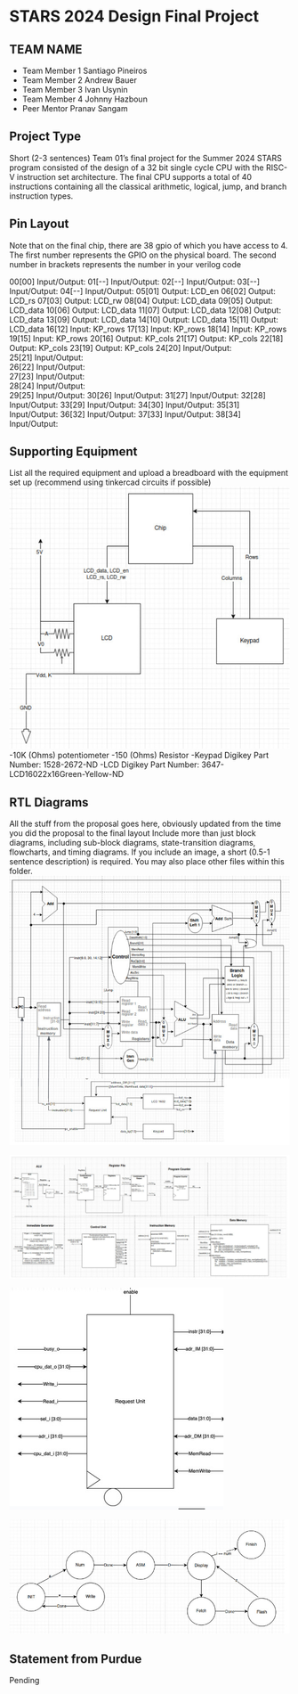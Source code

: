 # STARS 2024 Design Final Project

## TEAM NAME
* Team Member 1 Santiago Pineiros
* Team Member 2 Andrew Bauer
* Team Member 3 Ivan Usynin
* Team Member 4 Johnny Hazboun
* Peer Mentor Pranav Sangam

## Project Type
Short (2-3 sentences) Team 01’s final project for the Summer 2024 STARS program consisted of the design of a 32 bit single cycle CPU with the RISC-V instruction set architecture. The final CPU supports a total of 40 instructions containing all the classical arithmetic, logical, jump, and branch instruction types. 

## Pin Layout
Note that on the final chip, there are 38 gpio of which you have access to 4.
The first number represents the GPIO on the physical board. The second number
in brackets represents the number in your verilog code

00[00] Input/Output: 
01[--] Input/Output: 
02[--] Input/Output: 
03[--] Input/Output: 
04[--] Input/Output: 
05[01] Output: LCD_en
06[02] Output: LCD_rs
07[03] Output: LCD_rw
08[04] Output: LCD_data
09[05] Output: LCD_data
10[06] Output: LCD_data
11[07] Output: LCD_data
12[08] Output: LCD_data
13[09] Output: LCD_data
14[10] Output: LCD_data
15[11] Output: LCD_data
16[12] Input: KP_rows
17[13] Input: KP_rows
18[14] Input: KP_rows
19[15] Input: KP_rows
20[16] Output: KP_cols 
21[17] Output: KP_cols 
22[18] Output: KP_cols 
23[19] Output: KP_cols 
24[20] Input/Output:  
25[21] Input/Output:  
26[22] Input/Output:  
27[23] Input/Output:  
28[24] Input/Output:  
29[25] Input/Output: 
30[26] Input/Output: 
31[27] Input/Output: 
32[28] Input/Output: 
33[29] Input/Output: 
34[30] Input/Output: 
35[31] Input/Output: 
36[32] Input/Output: 
37[33] Input/Output: 
38[34] Input/Output: 

## Supporting Equipment
List all the required equipment and upload a breadboard with the equipment set up (recommend using tinkercad circuits if possible)
![alt text](image-2.png)
-10K (Ohms) potentiometer
-150 (Ohms) Resistor
-Keypad Digikey Part Number: 1528-2672-ND
-LCD Digikey Part Number: 3647-LCD16022x16Green-Yellow-ND 
## RTL Diagrams
All the stuff from the proposal goes here, obviously updated from the time you did the proposal to the final layout
Include more than just block diagrams, including sub-block diagrams, state-transition diagrams, flowcharts, and timing diagrams.  If you include an image, a short (0.5-1 sentence description) is required.
You may also place other files within this folder.
![alt text](image.png)


![alt text](image-1.png)

![alt text](image-3.png)

![alt text](image-4.png)
## Statement from Purdue
Pending

